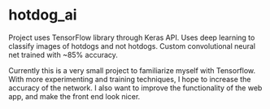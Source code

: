 # hotdog_ai

Project uses TensorFlow library through Keras API. Uses deep learning to classify images of hotdogs and not hotdogs. Custom convolutional neural net trained with ~85% accuracy.

Currently this is a very small project to familiarize myself with Tensorflow. With more experimenting and training techniques, I hope to increase the accuracy of the network.
I also want to improve the functionality of the web app, and make the front end look nicer.
